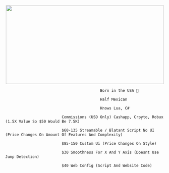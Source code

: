 <div id="header" align="center">
  <img src="https://github.com/FwedsW/FwedsW/assets/165351342/e5961387-f69e-4ec4-ad89-ceeaeda8e10d" width="500" height="250"/>
</div>

<div id="header" align="center">
  <img src="https://komarev.com/ghpvc/?username=FwedsW&style=flat-square&color=blue" alt=""/>
</div>

                                              Born in the USA 🦅

                                              Half Mexican

                                              Knows Lua, C#

                             Commissions (USD Only) Cashapp, Crpyto, Robux (1.5X Value So $50 Would Be 7.5K)

                             $60-135 Streamable / Blatant Script No UI (Price Changes On Amount Of Features And Complexity)
                             
                             $85-150 Custom Ui (Price Changes On Style)

                             $30 Smoothness For X And Y Axis (Doesnt Use Jump Detection)

                             $40 Web Config (Script And Website Code)
